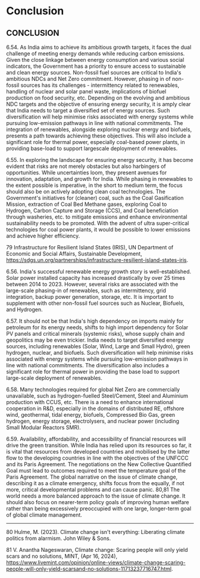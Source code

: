 # Conclusion

## CONCLUSION

6.54.  As  India  aims  to  achieve  its  ambitious  growth  targets,  it  faces  the  dual  challenge  of meeting energy demands while reducing carbon emissions. Given the close linkage between energy consumption and various social indicators, the Government has a priority to ensure access to sustainable and clean energy sources. Non-fossil fuel sources are critical to India's ambitious NDCs and Net Zero commitment. However, phasing in of non-fossil sources has its  challenges  -  intermittency  related  to  renewables,  handling  of  nuclear  and  solar  panel waste, implications of biofuel production on food security, etc. Depending on the evolving and ambitious NDC targets and the objective of ensuring energy security, it is amply clear that India needs to target a diversified set of energy sources. Such diversification will help minimise risks associated with energy systems while pursuing low-emission pathways in line with national commitments.  The integration of renewables, alongside exploring nuclear energy and biofuels, presents a path towards achieving these objectives. This will also include a significant role for thermal power, especially coal-based power plants, in providing base-load to support largescale deployment of renewables.

6.55.  In exploring the landscape for ensuring energy security, it has become evident that risks are not merely obstacles but also harbingers of opportunities. While uncertainties loom, they present avenues for innovation, adaptation, and growth for India. While phasing in renewables to  the  extent  possible  is  imperative,  in  the  short  to  medium  term,  the  focus  should  also  be on actively adopting clean coal technologies.  The Government's initiatives for (cleaner) coal, such as the Coal Gasification Mission, extraction of Coal Bed Methane gases, exploring Coal to Hydrogen, Carbon Capture and Storage (CCS), and Coal beneficiation through washeries, etc. to mitigate emissions and enhance environmental sustainability needs to be promoted. With the advent of ultra super-critical technologies for coal power plants, it would be possible to lower emissions and achieve higher efficiency.

79 Infrastructure for Resilient Island States (IRIS), UN Department of Economic and Social Affairs, Sustainable Development, https://sdgs.un.org/partnerships/infrastructure-resilient-island-states-iris.

6.56.  India's successful renewable energy growth story is well-established. Solar power installed capacity has increased drastically by over 25 times between 2014 to 2023. However, several risks are associated with the large-scale phasing-in of renewables, such as intermittency, grid integration, backup power generation, storage, etc. It is important to supplement with other non-fossil fuel sources such as Nuclear, Biofuels, and Hydrogen.

6.57. It  should  not  be  that  India's  high  dependency  on  imports  mainly  for  petroleum  for its energy needs, shifts to high import dependency for Solar PV panels and critical minerals (systemic risks), whose supply chain and geopolitics may be even trickier. India needs to target diversified energy sources, including renewables (Solar, Wind, Large and Small Hydro), green hydrogen, nuclear, and biofuels. Such diversification will help minimise risks associated with energy systems while pursuing low-emission pathways in line with national commitments. The diversification also includes a significant role for thermal power in providing the base load to support large-scale deployment of renewables.

6.58.  Many technologies required for global Net Zero are commercially unavailable, such as hydrogen-fuelled Steel/Cement, Steel and Aluminium production with CCUS, etc. There is a need to enhance international cooperation in R&amp;D, especially in the domains of distributed RE, offshore wind, geothermal, tidal energy, biofuels, Compressed Bio Gas, green hydrogen, energy storage, electrolysers, and nuclear power (including Small Modular Reactors SMR).

6.59.  Availability,  affordability,  and  accessibility  of  financial  resources  will  drive  the  green transition.  While  India  has  relied  upon  its  resources  so  far,  it  is  vital  that  resources  from developed countries and mobilised by the latter flow to the developing countries in line with the objectives of the UNFCCC and its Paris Agreement. The negotiations on the New Collective Quantified Goal must lead to outcomes required to meet the temperature goal of the Paris Agreement.  The  global  narrative  on  the  issue  of  climate  change,  describing  it  as  a  climate emergency, shifts focus from the equally, if not more, critical developmental problems and can cause panic. 80,81   The world needs a more balanced approach to the issue of climate change. It should also focus on nearer-term policy goals of improving human welfare rather than being excessively preoccupied with one large, longer-term goal of global climate management.

********

80 Hulme, M. (2023). Climate change isn't everything: Liberating climate politics from alarmism. John Wiley &amp; Sons.

81 V. Anantha Nageswaran, Climate change: Scaring people will only yield scars and no solutions, MINT, (Apr 16, 2024), https://www.livemint.com/opinion/online-views/climate-change-scaring-people-will-only-yield-scarsand-no-solutions-11713237716747.html.